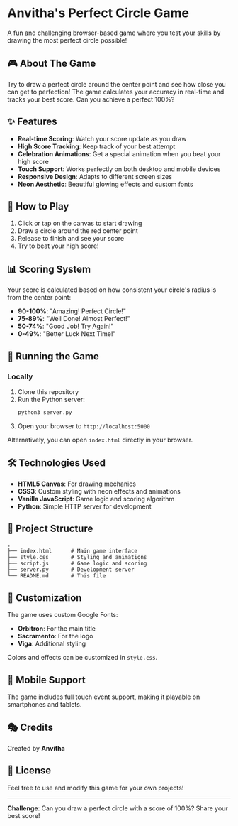 
# Anvitha's Perfect Circle Game

A fun and challenging browser-based game where you test your skills by drawing the most perfect circle possible!

## 🎮 About The Game

Try to draw a perfect circle around the center point and see how close you can get to perfection! The game calculates your accuracy in real-time and tracks your best score. Can you achieve a perfect 100%?

## ✨ Features

- **Real-time Scoring**: Watch your score update as you draw
- **High Score Tracking**: Keep track of your best attempt
- **Celebration Animations**: Get a special animation when you beat your high score
- **Touch Support**: Works perfectly on both desktop and mobile devices
- **Responsive Design**: Adapts to different screen sizes
- **Neon Aesthetic**: Beautiful glowing effects and custom fonts

## 🎯 How to Play

1. Click or tap on the canvas to start drawing
2. Draw a circle around the red center point
3. Release to finish and see your score
4. Try to beat your high score!

## 📊 Scoring System

Your score is calculated based on how consistent your circle's radius is from the center point:

- **90-100%**: "Amazing! Perfect Circle!"
- **75-89%**: "Well Done! Almost Perfect!"
- **50-74%**: "Good Job! Try Again!"
- **0-49%**: "Better Luck Next Time!"

## 🚀 Running the Game



### Locally
1. Clone this repository
2. Run the Python server:
   ```bash
   python3 server.py
   ```
3. Open your browser to `http://localhost:5000`

Alternatively, you can open `index.html` directly in your browser.

## 🛠️ Technologies Used

- **HTML5 Canvas**: For drawing mechanics
- **CSS3**: Custom styling with neon effects and animations
- **Vanilla JavaScript**: Game logic and scoring algorithm
- **Python**: Simple HTTP server for development

## 📁 Project Structure

```
.
├── index.html      # Main game interface
├── style.css       # Styling and animations
├── script.js       # Game logic and scoring
├── server.py       # Development server
└── README.md       # This file
```

## 🎨 Customization

The game uses custom Google Fonts:
- **Orbitron**: For the main title
- **Sacramento**: For the logo
- **Viga**: Additional styling

Colors and effects can be customized in `style.css`.

## 📱 Mobile Support

The game includes full touch event support, making it playable on smartphones and tablets.

## 🎭 Credits

Created by **Anvitha**

## 📄 License

Feel free to use and modify this game for your own projects!

---

**Challenge**: Can you draw a perfect circle with a score of 100%? Share your best score!
